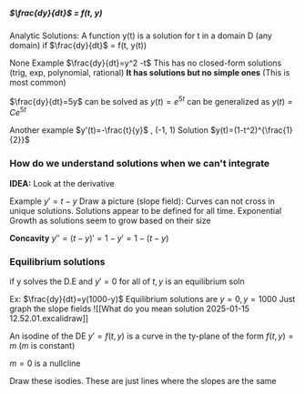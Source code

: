##### $\frac{dy}{dt}$ = f(t, y)
Analytic Solutions:
A function y(t) is a solution for t in a domain D (any domain) if $\frac{dy}{dt}$ = f(t, y(t))

None Example
$\frac{dy}{dt}=y^2 -t$ 
This has no closed-form solutions (trig, exp, polynomial, rational)
**It has solutions but no simple ones** (This is most common)

$\frac{dy}{dt}=5y$ can be solved as $y(t)=e^{5t}$
can be generalized as $y(t)=Ce^{5t}$

Another example
$y'(t)=-\frac{t}{y}$ , (-1, 1)
Solution
$y(t)=(1-t^2)^{\frac{1}{2}}$

### How do we understand solutions when we can't integrate 
**IDEA:** Look at the derivative

Example
$y\prime=t-y$
Draw a picture (slope field): Curves can not cross in unique solutions. 
Solutions appear to be defined for all time.
Exponential Growth as solutions seem to grow based on their size

**Concavity**
$y''=(t-y)'=1-y'=1-(t-y)$

### Equilibrium solutions
if y solves the D.E and $y'=0$ for all of $t, y$ is an equilibrium soln

Ex:
$\frac{dy}{dt}=y(1000-y)$
Equilibrium solutions are $y=0,y=1000$
Just graph the slope fields
![[What do you mean solution 2025-01-15 12.52.01.excalidraw]]

An isodine of the DE $y'=f(t,y)$ is a curve in the ty-plane of the form $f(t,y)=m$ ($m$ is constant)

$m=0$ is a nullcline

Draw these isodies.
These are just lines where the slopes are the same